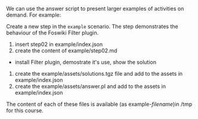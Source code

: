 We can use the answer script to present larger examples of activities on demand. For example:

Create a new step in the `example` scenario. The step demonstrates the behaviour of the Foswiki Filter plugin.

1. insert step02 in example/index.json
1. create the content of example/step02.md
  * install Filter plugin, demostrate it's use, show the solution
1. create the example/assets/solutions.tgz file and add to the assets in example/index.json
1. create the example/assets/answer.pl and add to the assets in example/index.json

The content of each of these files is available (as example-_filename_)in /tmp for this course.

